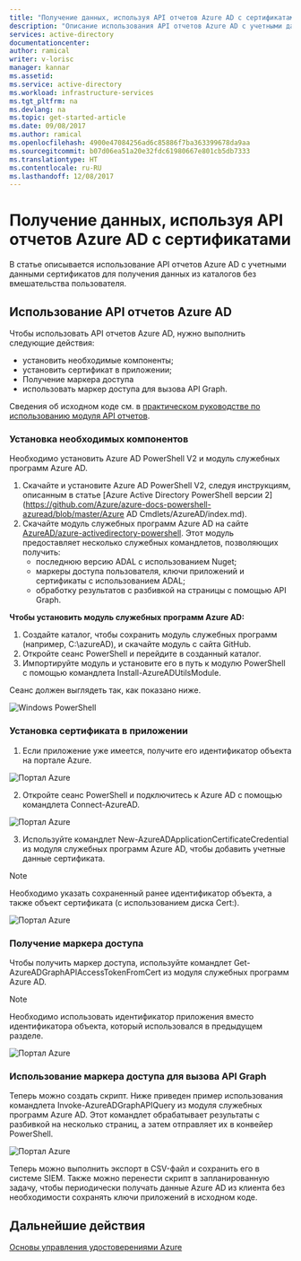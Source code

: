 ```yaml
---
title: "Получение данных, используя API отчетов Azure AD с сертификатами | Документация Майкрософт"
description: "Описание использования API отчетов Azure AD с учетными данными сертификатов для получения данных из каталогов без вмешательства пользователя."
services: active-directory
documentationcenter: 
author: ramical
writer: v-lorisc
manager: kannar
ms.assetid: 
ms.service: active-directory
ms.workload: infrastructure-services
ms.tgt_pltfrm: na
ms.devlang: na
ms.topic: get-started-article
ms.date: 09/08/2017
ms.author: ramical
ms.openlocfilehash: 4900e47084256ad6c85886f7ba363399678da9aa
ms.sourcegitcommit: b07d06ea51a20e32fdc61980667e801cb5db7333
ms.translationtype: HT
ms.contentlocale: ru-RU
ms.lasthandoff: 12/08/2017
---
```

# <a name="get-data-using-the-azure-ad-reporting-api-with-certificates"></a>Получение данных, используя API отчетов Azure AD с сертификатами
В статье описывается использование API отчетов Azure AD с учетными данными сертификатов для получения данных из каталогов без вмешательства пользователя. 

## <a name="use-the-azure-ad-reporting-api"></a>Использование API отчетов Azure AD 
Чтобы использовать API отчетов Azure AD, нужно выполнить следующие действия:
 *  установить необходимые компоненты;
 *  установить сертификат в приложении;
 *  Получение маркера доступа
 *  использовать маркер доступа для вызова API Graph.

Сведения об исходном коде см. в [практическом руководстве по использованию модуля API отчетов](https://github.com/AzureAD/azure-activedirectory-powershell/tree/gh-pages/Modules/AzureADUtils). 

### <a name="install-prerequisites"></a>Установка необходимых компонентов
Необходимо установить Azure AD PowerShell V2 и модуль служебных программ Azure AD.

1. Скачайте и установите Azure AD PowerShell V2, следуя инструкциям, описанным в статье [Azure Active Directory PowerShell версии 2](https://github.com/Azure/azure-docs-powershell-azuread/blob/master/Azure AD Cmdlets/AzureAD/index.md).
2. Скачайте модуль служебных программ Azure AD на сайте [AzureAD/azure-activedirectory-powershell](https://github.com/AzureAD/azure-activedirectory-powershell/blob/gh-pages/Modules/AzureADUtils/AzureADUtils.psm1). 
  Этот модуль предоставляет несколько служебных командлетов, позволяющих получить:
   * последнюю версию ADAL с использованием Nuget;
   * маркеры доступа пользователя, ключи приложений и сертификаты с использованием ADAL;
   * обработку результатов с разбивкой на страницы с помощью API Graph.

**Чтобы установить модуль служебных программ Azure AD:**

1. Создайте каталог, чтобы сохранить модуль служебных программ (например, C:\azureAD), и скачайте модуль с сайта GitHub.
2. Откройте сеанс PowerShell и перейдите в созданный каталог. 
3. Импортируйте модуль и установите его в путь к модулю PowerShell с помощью командлета Install-AzureADUtilsModule. 

Сеанс должен выглядеть так, как показано ниже.

  ![Windows PowerShell](./media/active-directory-report-api-with-certificates/windows-powershell.png)

### <a name="set-the-certificate-in-your-app"></a>Установка сертификата в приложении
1. Если приложение уже имеется, получите его идентификатор объекта на портале Azure. 

  ![Портал Azure](./media/active-directory-report-api-with-certificates/azure-portal.png)

2. Откройте сеанс PowerShell и подключитесь к Azure AD с помощью командлета Connect-AzureAD.

  ![Портал Azure](./media/active-directory-report-api-with-certificates/connect-azuaread-cmdlet.png)

3. Используйте командлет New-AzureADApplicationCertificateCredential из модуля служебных программ Azure AD, чтобы добавить учетные данные сертификата. 

>[!Note]
>Необходимо указать сохраненный ранее идентификатор объекта, а также объект сертификата (с использованием диска Cert:).
>


  ![Портал Azure](./media/active-directory-report-api-with-certificates/add-certificate-credential.png)
  
### <a name="get-an-access-token"></a>Получение маркера доступа

Чтобы получить маркер доступа, используйте командлет Get-AzureADGraphAPIAccessTokenFromCert из модуля служебных программ Azure AD. 

>[!NOTE]
>Необходимо использовать идентификатор приложения вместо идентификатора объекта, который использовался в предыдущем разделе.
>

 ![Портал Azure](./media/active-directory-report-api-with-certificates/application-id.png)

### <a name="use-the-access-token-to-call-the-graph-api"></a>Использование маркера доступа для вызова API Graph

Теперь можно создать скрипт. Ниже приведен пример использования командлета Invoke-AzureADGraphAPIQuery из модуля служебных программ Azure AD. Этот командлет обрабатывает результаты с разбивкой на несколько страниц, а затем отправляет их в конвейер PowerShell. 

 ![Портал Azure](./media/active-directory-report-api-with-certificates/script-completed.png)

Теперь можно выполнить экспорт в CSV-файл и сохранить его в системе SIEM. Также можно перенести скрипт в запланированную задачу, чтобы периодически получать данные Azure AD из клиента без необходимости сохранять ключи приложений в исходном коде. 

## <a name="next-steps"></a>Дальнейшие действия
[Основы управления удостоверениями Azure](https://docs.microsoft.com/azure/active-directory/fundamentals-identity)<br>



